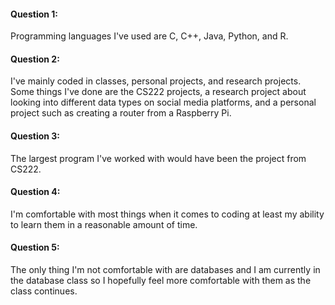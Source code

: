 #### Question 1:
Programming languages I've used are C, C++, Java, Python, and R.

#### Question 2:
I've mainly coded in classes, personal projects, and research projects. Some things I've done are the CS222 projects, a research project about looking into different data types on social media platforms, and a personal project such as creating a router from a Raspberry Pi.

#### Question 3:
The largest program I've worked with would have been the project from CS222.

#### Question 4:
I'm comfortable with most things when it comes to coding at least my ability to learn them in a reasonable amount of time.

#### Question 5:
 The only thing I'm not comfortable with are databases and I am currently in the database class so I hopefully feel more comfortable with them as the class continues.

